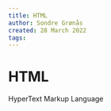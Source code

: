 ```yaml
---
title: HTML
author: Sondre Grønås
created: 28 March 2022
tags: 
---
```

# HTML
HyperText Markup Language
